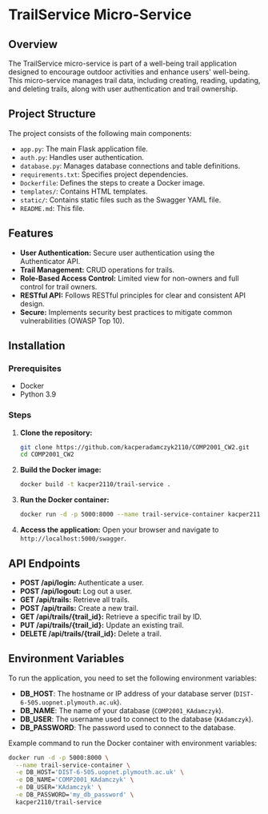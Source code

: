 # TrailService Micro-Service

## Overview
The TrailService micro-service is part of a well-being trail application designed to encourage outdoor activities and enhance users' well-being. This micro-service manages trail data, including creating, reading, updating, and deleting trails, along with user authentication and trail ownership.

## Project Structure
The project consists of the following main components:
- `app.py`: The main Flask application file.
- `auth.py`: Handles user authentication.
- `database.py`: Manages database connections and table definitions.
- `requirements.txt`: Specifies project dependencies.
- `Dockerfile`: Defines the steps to create a Docker image.
- `templates/`: Contains HTML templates.
- `static/`: Contains static files such as the Swagger YAML file.
- `README.md`: This file.

## Features
- **User Authentication:** Secure user authentication using the Authenticator API.
- **Trail Management:** CRUD operations for trails.
- **Role-Based Access Control:** Limited view for non-owners and full control for trail owners.
- **RESTful API:** Follows RESTful principles for clear and consistent API design.
- **Secure:** Implements security best practices to mitigate common vulnerabilities (OWASP Top 10).

## Installation
### Prerequisites
- Docker
- Python 3.9

### Steps
1. **Clone the repository:**
    ```bash
    git clone https://github.com/kacperadamczyk2110/COMP2001_CW2.git
    cd COMP2001_CW2
    ```

2. **Build the Docker image:**
    ```bash
    docker build -t kacper2110/trail-service .
    ```

3. **Run the Docker container:**
    ```bash
    docker run -d -p 5000:8000 --name trail-service-container kacper2110/trail-service
    ```

4. **Access the application:**
    Open your browser and navigate to `http://localhost:5000/swagger`.

## API Endpoints
- **POST /api/login:** Authenticate a user.
- **POST /api/logout:** Log out a user.
- **GET /api/trails:** Retrieve all trails.
- **POST /api/trails:** Create a new trail.
- **GET /api/trails/{trail_id}:** Retrieve a specific trail by ID.
- **PUT /api/trails/{trail_id}:** Update an existing trail.
- **DELETE /api/trails/{trail_id}:** Delete a trail.

## Environment Variables
To run the application, you need to set the following environment variables:

- **DB_HOST**: The hostname or IP address of your database server (`DIST-6-505.uopnet.plymouth.ac.uk`).
- **DB_NAME**: The name of your database (`COMP2001_KAdamczyk`).
- **DB_USER**: The username used to connect to the database (`KAdamczyk`).
- **DB_PASSWORD**: The password used to connect to the database.

Example command to run the Docker container with environment variables:

```bash
docker run -d -p 5000:8000 \
  --name trail-service-container \
  -e DB_HOST='DIST-6-505.uopnet.plymouth.ac.uk' \
  -e DB_NAME='COMP2001_KAdamczyk' \
  -e DB_USER='KAdamczyk' \
  -e DB_PASSWORD='my_db_password' \
  kacper2110/trail-service
